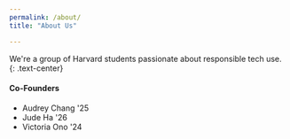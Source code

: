 ```yaml
---
permalink: /about/
title: "About Us"

---
```


We're a group of Harvard students passionate about responsible tech use.
{: .text-center}

#### Co-Founders
- Audrey Chang '25
- Jude Ha '26
- Victoria Ono '24